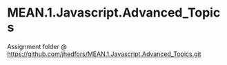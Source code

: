 # MEAN.1.Javascript.Advanced_Topics

Assignment folder @
https://github.com/jhedfors/MEAN.1.Javascript.Advanced_Topics.git
